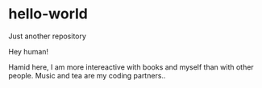 # hello-world
Just another repository

Hey human!

Hamid here,  I am more intereactive with books and myself than with other people.
Music and tea are my coding partners..
